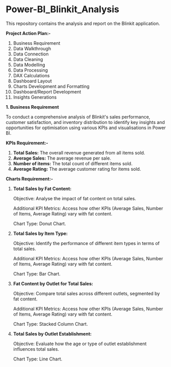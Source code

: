 # Power-BI_Blinkit_Analysis
This repository contains the analysis and report on the Blinkit application.

**Project Action Plan:-**
1. Business Requirement
2. Data Walkthrough
3. Data Connection
4. Data Cleaning
5. Data Modelling
6. Data Processing
7. DAX Calculations
8. Dashboard Layout
9. Charts Development and Formatting
10. Dashboard/Report Development
11. Insights Generations

**1. Business Requirement**

To conduct a comprehensive analysis of Blinkit's sales performance, customer satisfaction, and inventory distribution to identify key insights and opportunities for optimisation using various KPIs and visualisations in Power BI.

**KPIs Requirement:-**
1. **Total Sales:** The overall revenue generated from all items sold.
2. **Average Sales:** The average revenue per sale.
3. **Number of items:** The total count of different items sold.
4. **Average Rating:** The average customer rating for items sold.

**Charts Requirement:-**
1. **Total Sales by Fat Content:**

      Objective: Analyse the impact of fat content on total sales.
   
      Additional KPI Metrics: Access how other KPIs (Average Sales, Number of Items, Average Rating) vary with fat content.
   
      Chart Type: Donut Chart.
   
2. **Total Sales by Item Type:**
   
      Objective: Identify the performance of different item types in terms of total sales.
   
      Additional KPI Metrics: Access how other KPIs (Average Sales, Number of Items, Average Rating) vary with fat content.
   
      Chart Type: Bar Chart.
   
3. **Fat Content by Outlet for Total Sales:**

      Objective: Compare total sales across different outlets, segmented by fat content.
   
      Additional KPI Metrics: Access how other KPIs (Average Sales, Number of Items, Average Rating) vary with fat content.
   
      Chart Type: Stacked Column Chart.
   
4. **Total Sales by Outlet Establishment:**
   
      Objective: Evaluate how the age or type of outlet establishment influences total sales.
   
      Chart Type: Line Chart.
